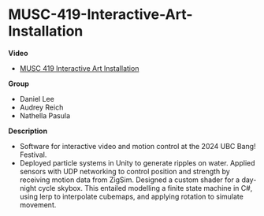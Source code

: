 # MUSC-419-Interactive-Art-Installation

**Video**

- [MUSC 419 Interactive Art Installation](https://www.youtube.com/watch?v=XKSbyaqvPbQ)

**Group**

- Daniel Lee
- Audrey Reich
- Nathella Pasula

**Description**

- Software for interactive video and motion control at the 2024 UBC Bang! Festival.
- Deployed particle systems in Unity to generate ripples on water. Applied sensors with UDP networking to control position and strength by receiving motion data from ZigSim. Designed a custom shader for a day-night cycle skybox. This entailed modelling a finite state machine in C#, using lerp to interpolate cubemaps, and applying rotation to simulate movement.
